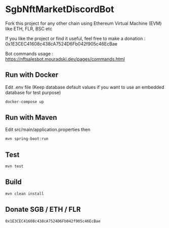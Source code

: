 # SgbNftMarketDiscordBot

Fork this project for any other chain using Ethereum Virtual Machine (EVM) like ETH, FLR, BSC etc

If you like the project or find it useful, feel free to make a donation : 0x1E3CEC41608c438cA7524D6Fb042f905c46EcBae

Bot commands usage : https://nftsalesbot.mouradski.dev/pages/commands.html

## Run with Docker
Edit .env file (Keep database default values if you want to use an embedded database for test purpose)

```sh
docker-compose up
```

## Run with Maven
Edit src/main/application.properties then
```sh
mvn spring-boot:run
```

## Test
```sh
mvn test
```

## Build
```sh
mvn clean install
```

## Donate SGB / ETH / FLR
```sh
0x1E3CEC41608c438cA7524D6Fb042f905c46EcBae
```

